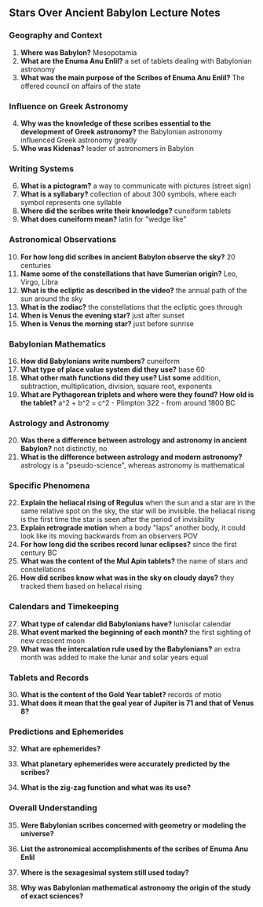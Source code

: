 ## Stars Over Ancient Babylon Lecture Notes

### Geography and Context

1. **Where was Babylon?**
    Mesopotamia
2. **What are the Enuma Anu Enlil?**
    a set of tablets dealing with Babylonian astronomy
3. **What was the main purpose of the Scribes of Enuma Anu Enlil?**
    The offered council on affairs of the state

### Influence on Greek Astronomy

4. **Why was the knowledge of these scribes essential to the development of Greek astronomy?**
    the Babylonian astronomy influenced Greek astronomy greatly
5. **Who was Kidenas?**
    leader of astronomers in Babylon

### Writing Systems

6. **What is a pictogram?**
    a way to communicate with pictures (street sign)
7. **What is a syllabary?**
    collection of about 300 symbols, where each symbol represents one syllable
1. **Where did the scribes write their knowledge?**
    cuneiform tablets
9. **What does cuneiform mean?**
    latin for "wedge like"

### Astronomical Observations

10. **For how long did scribes in ancient Babylon observe the sky?**
    20 centuries
11. **Name some of the constellations that have Sumerian origin?**
    Leo, Virgo, Libra
12. **What is the ecliptic as described in the video?**
    the annual path of the sun around the sky
13. **What is the zodiac?**
    the constellations that the ecliptic goes through
14. **When is Venus the evening star?**
    just after sunset
15. **When is Venus the morning star?**
    just before sunrise

### Babylonian Mathematics

16. **How did Babylonians write numbers?**
    cuneiform
17. **What type of place value system did they use?**
    base 60
18. **What other math functions did they use? List some**
    addition, subtraction, multiplication, division, square root, exponents
1. **What are Pythagorean triplets and where were they found? How old is the tablet?**
    a^2 + b^2 = c^2 - Plimpton 322 - from around 1800 BC

### Astrology and Astronomy

20. **Was there a difference between astrology and astronomy in ancient Babylon?**
    not distinctly, no
21. **What is the difference between astrology and modern astronomy?**
    astrology is a "pseudo-science", whereas astronomy is mathematical

### Specific Phenomena

22. **Explain the heliacal rising of Regulus**
    when the sun and a star are in the same relative spot on the sky, the star will be invisible. the heliacal rising is the first time the star is seen after the period of invisibility
23. **Explain retrograde motion**
    when a body "laps" another body, it could look like its moving backwards from an observers POV
24. **For how long did the scribes record lunar eclipses?**
    since the first century BC
25. **What was the content of the Mul Apin tablets?**
    the name of stars and constellations
26. **How did scribes know what was in the sky on cloudy days?**
    they tracked them based on heliacal rising

### Calendars and Timekeeping

27. **What type of calendar did Babylonians have?**
    lunisolar calendar
28. **What event marked the beginning of each month?**
    the first sighting of new crescent moon
29. **What was the intercalation rule used by the Babylonians?**
    an extra month was added to make the lunar and solar years equal

### Tablets and Records

30. **What is the content of the Gold Year tablet?**
    records of motio
31. **What does it mean that the goal year of Jupiter is 71 and that of Venus 8?**
    

### Predictions and Ephemerides

32. **What are ephemerides?**
    
33. **What planetary ephemerides were accurately predicted by the scribes?**
    
34. **What is the zig-zag function and what was its use?**
    

### Overall Understanding

35. **Were Babylonian scribes concerned with geometry or modeling the universe?**
    
36. **List the astronomical accomplishments of the scribes of Enuma Anu Enlil**
    
37. **Where is the sexagesimal system still used today?**
    
38. **Why was Babylonian mathematical astronomy the origin of the study of exact sciences?**